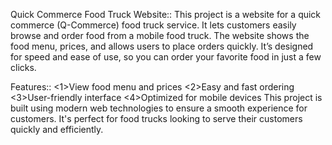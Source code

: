 Quick Commerce Food Truck Website::
This project is a website for a quick commerce (Q-Commerce) food truck service. It lets customers easily browse and order food from a mobile food truck. The website shows the food menu, prices, and allows users to place orders quickly. It’s designed for speed and ease of use, so you can order your favorite food in just a few clicks.

Features::
<1>View food menu and prices
<2>Easy and fast ordering
<3>User-friendly interface
<4>Optimized for mobile devices
This project is built using modern web technologies to ensure a smooth experience for customers. It's perfect for food trucks looking to serve their customers quickly and efficiently.
